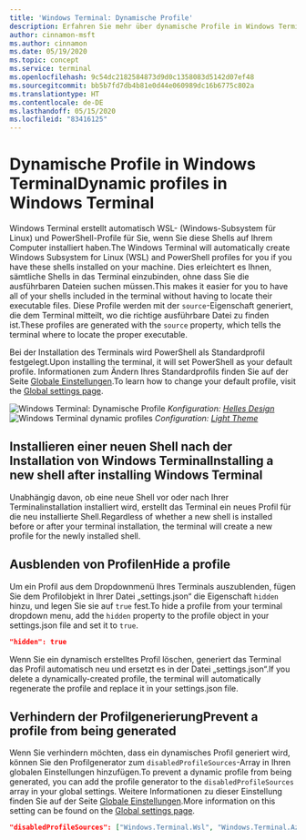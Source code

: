 ```yaml
---
title: 'Windows Terminal: Dynamische Profile'
description: Erfahren Sie mehr über dynamische Profile in Windows Terminal.
author: cinnamon-msft
ms.author: cinnamon
ms.date: 05/19/2020
ms.topic: concept
ms.service: terminal
ms.openlocfilehash: 9c54dc2182584873d9d0c1358083d5142d07ef48
ms.sourcegitcommit: bb5b7fd7db4b81e0d44e060989dc16b6775c802a
ms.translationtype: HT
ms.contentlocale: de-DE
ms.lasthandoff: 05/15/2020
ms.locfileid: "83416125"
---
```

# <a name="dynamic-profiles-in-windows-terminal"></a><span data-ttu-id="8e224-103">Dynamische Profile in Windows Terminal</span><span class="sxs-lookup"><span data-stu-id="8e224-103">Dynamic profiles in Windows Terminal</span></span>

<span data-ttu-id="8e224-104">Windows Terminal erstellt automatisch WSL- (Windows-Subsystem für Linux) und PowerShell-Profile für Sie, wenn Sie diese Shells auf Ihrem Computer installiert haben.</span><span class="sxs-lookup"><span data-stu-id="8e224-104">The Windows Terminal will automatically create Windows Subsystem for Linux (WSL) and PowerShell profiles for you if you have these shells installed on your machine.</span></span> <span data-ttu-id="8e224-105">Dies erleichtert es Ihnen, sämtliche Shells in das Terminal einzubinden, ohne dass Sie die ausführbaren Dateien suchen müssen.</span><span class="sxs-lookup"><span data-stu-id="8e224-105">This makes it easier for you to have all of your shells included in the terminal without having to locate their executable files.</span></span> <span data-ttu-id="8e224-106">Diese Profile werden mit der `source`-Eigenschaft generiert, die dem Terminal mitteilt, wo die richtige ausführbare Datei zu finden ist.</span><span class="sxs-lookup"><span data-stu-id="8e224-106">These profiles are generated with the `source` property, which tells the terminal where to locate the proper executable.</span></span>

<span data-ttu-id="8e224-107">Bei der Installation des Terminals wird PowerShell als Standardprofil festgelegt.</span><span class="sxs-lookup"><span data-stu-id="8e224-107">Upon installing the terminal, it will set PowerShell as your default profile.</span></span> <span data-ttu-id="8e224-108">Informationen zum Ändern Ihres Standardprofils finden Sie auf der Seite [Globale Einstellungen](./customize-settings/global-settings.md).</span><span class="sxs-lookup"><span data-stu-id="8e224-108">To learn how to change your default profile, visit the [Global settings page](./customize-settings/global-settings.md).</span></span>

<span data-ttu-id="8e224-109">![Windows Terminal: Dynamische Profile](./images/dynamic-profiles.png)
_Konfiguration: [Helles Design](./custom-terminal-gallery/frosted-glass-theme.md)_</span><span class="sxs-lookup"><span data-stu-id="8e224-109">![Windows Terminal dynamic profiles](./images/dynamic-profiles.png)
_Configuration: [Light Theme](./custom-terminal-gallery/frosted-glass-theme.md)_</span></span>

## <a name="installing-a-new-shell-after-installing-windows-terminal"></a><span data-ttu-id="8e224-110">Installieren einer neuen Shell nach der Installation von Windows Terminal</span><span class="sxs-lookup"><span data-stu-id="8e224-110">Installing a new shell after installing Windows Terminal</span></span>

<span data-ttu-id="8e224-111">Unabhängig davon, ob eine neue Shell vor oder nach Ihrer Terminalinstallation installiert wird, erstellt das Terminal ein neues Profil für die neu installierte Shell.</span><span class="sxs-lookup"><span data-stu-id="8e224-111">Regardless of whether a new shell is installed before or after your terminal installation, the terminal will create a new profile for the newly installed shell.</span></span>

## <a name="hide-a-profile"></a><span data-ttu-id="8e224-112">Ausblenden von Profilen</span><span class="sxs-lookup"><span data-stu-id="8e224-112">Hide a profile</span></span>

<span data-ttu-id="8e224-113">Um ein Profil aus dem Dropdownmenü Ihres Terminals auszublenden, fügen Sie dem Profilobjekt in Ihrer Datei „settings.json“ die Eigenschaft `hidden` hinzu, und legen Sie sie auf `true` fest.</span><span class="sxs-lookup"><span data-stu-id="8e224-113">To hide a profile from your terminal dropdown menu, add the `hidden` property to the profile object in your settings.json file and set it to `true`.</span></span>

```json
"hidden": true
```

<span data-ttu-id="8e224-114">Wenn Sie ein dynamisch erstelltes Profil löschen, generiert das Terminal das Profil automatisch neu und ersetzt es in der Datei „settings.json“.</span><span class="sxs-lookup"><span data-stu-id="8e224-114">If you delete a dynamically-created profile, the terminal will automatically regenerate the profile and replace it in your settings.json file.</span></span>

## <a name="prevent-a-profile-from-being-generated"></a><span data-ttu-id="8e224-115">Verhindern der Profilgenerierung</span><span class="sxs-lookup"><span data-stu-id="8e224-115">Prevent a profile from being generated</span></span>

<span data-ttu-id="8e224-116">Wenn Sie verhindern möchten, dass ein dynamisches Profil generiert wird, können Sie den Profilgenerator zum `disabledProfileSources`-Array in Ihren globalen Einstellungen hinzufügen.</span><span class="sxs-lookup"><span data-stu-id="8e224-116">To prevent a dynamic profile from being generated, you can add the profile generator to the `disabledProfileSources` array in your global settings.</span></span> <span data-ttu-id="8e224-117">Weitere Informationen zu dieser Einstellung finden Sie auf der Seite [Globale Einstellungen](./customize-settings/global-settings.md#disable-dynamic-profiles).</span><span class="sxs-lookup"><span data-stu-id="8e224-117">More information on this setting can be found on the [Global settings page](./customize-settings/global-settings.md#disable-dynamic-profiles).</span></span>

```json
"disabledProfileSources": ["Windows.Terminal.Wsl", "Windows.Terminal.Azure", "Windows.Terminal.PowershellCore"]
```
